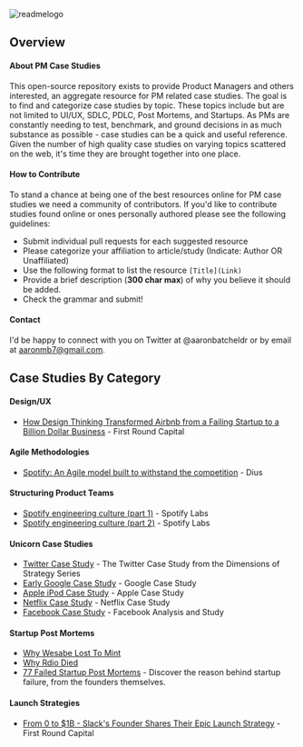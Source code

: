 ![readmelogo](https://cloud.githubusercontent.com/assets/8136602/22346711/18733f9a-e3d3-11e6-95a7-11d979504c7b.jpg)



## Overview
#### About PM Case Studies
This open-source repository exists to provide Product Managers and others interested, an aggregate resource for PM related case studies. The goal is to find and categorize case studies by topic. These topics include but are not limited to UI/UX, SDLC, PDLC, Post Mortems, and Startups. As PMs are constantly needing to test, benchmark, and ground decisions in as much substance as possible - case studies can be a quick and useful reference. Given the number of high quality case studies on varying topics scattered on the web, it's time they are brought together into one place.

#### How to Contribute
To stand a chance at being one of the best resources online for PM case studies we need a community of contributors. If you'd like to contribute studies found online or ones personally authored please see the following guidelines: 

- Submit individual pull requests for each suggested resource
- Please categorize your affiliation to article/study (Indicate: Author OR Unaffiliated) 
- Use the following format to list the resource `[Title](Link)`
- Provide a brief description (**300 char max**) of why you believe it should be added.
- Check the grammar and submit!

#### Contact 
I'd be happy to connect with you on Twitter at @aaronbatcheldr or by email at aaronmb7@gmail.com. 
<br>


## Case Studies By Category
#### Design/UX
 - [How Design Thinking Transformed Airbnb from a Failing Startup to a Billion Dollar Business](http://firstround.com/review/How-design-thinking-transformed-Airbnb-from-failing-startup-to-billion-dollar-business/) - First Round Capital

 
#### Agile Methodologies
 - [Spotify: An Agile model built to withstand the competition](http://dius.com.au/2015/06/22/spotify-agile-model/) - Dius

#### Structuring Product Teams
 - [Spotify engineering culture (part 1)](https://labs.spotify.com/2014/03/27/spotify-engineering-culture-part-1/) - Spotify Labs
 - [Spotify engineering culture (part 2)](https://labs.spotify.com/2014/09/20/spotify-engineering-culture-part-2/) - Spotify Labs


#### Unicorn Case Studies
- [Twitter Case Study](http://www.thetwittercasestudy.com/the-case-study.html) - The Twitter Case Study from the Dimensions of Strategy Series
- [Early Google Case Study](http://www.slideshare.net/ashwin_sharma/google-case-study) - Google Case Study
- [Apple iPod Case Study](http://www.ecommerce-digest.com/apple-ipod-case-study.html) - Apple Case Study
- [Netflix Case Study](http://www.ecommerce-digest.com/netflix-case-study.html) - Netflix Case Study
- [Facebook Case Study](http://www.slideshare.net/misteroo/facebook-analysis-and-study/17-Facebook_is_offering_new_advertisingproducts) - Facebook Analysis and Study
 
#### Startup Post Mortems
 - [Why Wesabe Lost To Mint](http://blog.precipice.org/why-wesabe-lost-to-mint/)
 - [Why Rdio Died](http://www.theverge.com/2015/11/17/9750890/rdio-shutdown-pandora) 
 - [77 Failed Startup Post Mortems](https://mozyrko.files.wordpress.com/2014/10/77-failed-startup-post-mortems.pdf) - Discover the reason behind startup failure, from the founders themselves.

 
#### Launch Strategies
 - [From 0 to $1B - Slack's Founder Shares Their Epic Launch Strategy](http://firstround.com/review/From-0-to-1B-Slacks-Founder-Shares-Their-Epic-Launch-Strategy/) - First Round Capital

 





